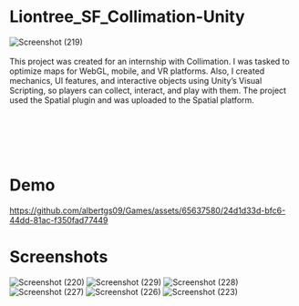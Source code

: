 # Liontree_SF_Collimation-Unity

![Screenshot (219)](https://github.com/albertgs09/Games/assets/65637580/3fb68791-e419-4ace-a219-5b363efda7dc)
<br>
<br>
This project was created for an internship with Collimation. I was tasked to optimize maps for WebGL, mobile, and VR platforms. Also, I created mechanics, UI features, and interactive objects using Unity’s Visual Scripting, so players can collect, interact, and play with them. The project used the Spatial plugin and was uploaded to the Spatial platform.
<br>
<br>
<br>
<br>
<br>
<br>
<h1>
Demo
</h1>

https://github.com/albertgs09/Games/assets/65637580/24d1d33d-bfc6-44dd-81ac-f350fad77449



<h1>
  Screenshots
</h1>

![Screenshot (220)](https://github.com/albertoalvaradojr/Liontree_SF_Collimation-Unity/assets/65637580/ff211472-9c82-4992-8bb2-93b9498f4001)
![Screenshot (229)](https://github.com/albertoalvaradojr/Liontree_SF_Collimation-Unity/assets/65637580/0272401c-ec6f-48b2-bc8e-d1056e65830e)
![Screenshot (228)](https://github.com/albertoalvaradojr/Liontree_SF_Collimation-Unity/assets/65637580/986df16b-918d-4850-a6e5-07964b870e33)
![Screenshot (227)](https://github.com/albertoalvaradojr/Liontree_SF_Collimation-Unity/assets/65637580/55fd2815-9566-4b7b-822b-ec512ecc0df5)
![Screenshot (226)](https://github.com/albertoalvaradojr/Liontree_SF_Collimation-Unity/assets/65637580/dc85cd19-7a1e-4d3a-8591-1c04be26fb19)
![Screenshot (223)](https://github.com/albertoalvaradojr/Liontree_SF_Collimation-Unity/assets/65637580/6ab66e56-5e0c-400e-8d18-8736bc42c414)



<br>
<br>

